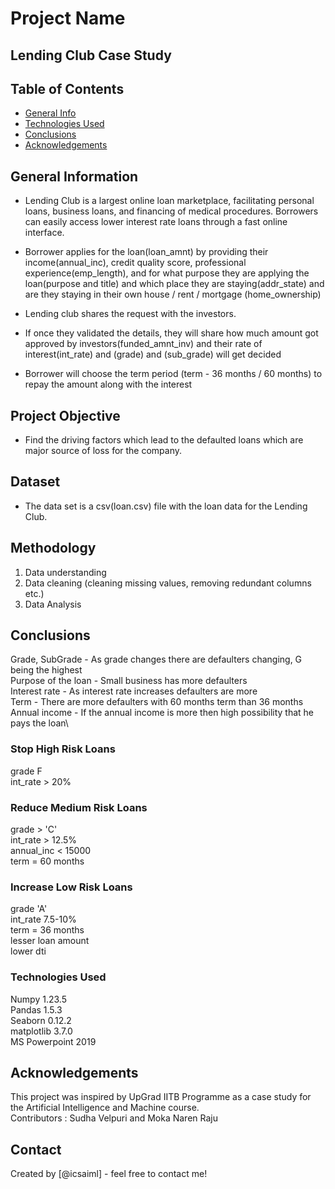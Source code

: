 # Project Name
## Lending Club Case Study

## Table of Contents
* [General Info](#general-information)
* [Technologies Used](#technologies-used)
* [Conclusions](#conclusions)
* [Acknowledgements](#acknowledgements)

<!-- You can include any other section that is pertinent to your problem -->

## General Information
* Lending Club is a largest online loan marketplace, facilitating personal loans, business loans, and financing of medical procedures. Borrowers can easily access lower interest rate loans through a fast online interface. 

* Borrower applies for the loan(loan_amnt) by providing their income(annual_inc), credit quality score, professional experience(emp_length), and for what purpose they are applying the loan(purpose and title) and which place they are staying(addr_state) and are they staying in their own house / rent / mortgage (home_ownership)

* Lending club shares the request with the investors.

* If once they validated the details, they will share how much amount got approved by investors(funded_amnt_inv) and their rate of interest(int_rate) and (grade) and (sub_grade) will get decided

* Borrower will choose the term period (term - 36 months / 60 months) to repay the amount along with the interest
## Project Objective
-  Find the driving factors which lead to the defaulted loans which are major source of loss for the company.
## Dataset
- The data set is a csv(loan.csv) file with the loan data for the Lending Club.
## Methodology
1. Data understanding
2. Data cleaning (cleaning missing values, removing redundant columns etc.)
3. Data Analysis
## Conclusions

Grade, SubGrade - As grade changes there are defaulters changing, G being the highest\
Purpose of the loan - Small business has more defaulters\
Interest rate - As interest rate increases defaulters are more \
Term - There are more defaulters with 60 months term than 36 months\
Annual income - If the annual income is more then high possibility that he pays the loan\

### Stop High Risk Loans
grade F\
int_rate > 20%

### Reduce Medium Risk Loans
grade > 'C'\
int_rate > 12.5%\
annual_inc < 15000\
term = 60 months

### Increase Low Risk Loans
grade 'A'\
int_rate 7.5-10%\
term = 36 months\
lesser loan amount\
lower dti
<!-- You don't have to answer all the questions - just the ones relevant to your project. -->


### Technologies Used
Numpy 1.23.5\
Pandas 1.5.3\
Seaborn 0.12.2\
matplotlib 3.7.0\
MS Powerpoint 2019

## Acknowledgements
This project was inspired by UpGrad IITB Programme as a case study for the Artificial Intelligence and Machine course.\
Contributors : Sudha Velpuri and Moka Naren Raju
## Contact
Created by [@icsaiml] - feel free to contact me!


<!-- Optional -->
<!-- ## License -->
<!-- This project is open source and available under the [... License](). -->

<!-- You don't have to include all sections - just the one's relevant to your project -->
